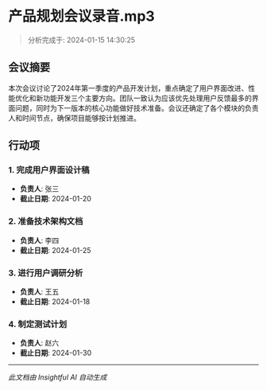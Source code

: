 # 产品规划会议录音.mp3

> 分析完成于: 2024-01-15 14:30:25

## 会议摘要

本次会议讨论了2024年第一季度的产品开发计划，重点确定了用户界面改进、性能优化和新功能开发三个主要方向。团队一致认为应该优先处理用户反馈最多的界面问题，同时为下一版本的核心功能做好技术准备。会议还确定了各个模块的负责人和时间节点，确保项目能够按计划推进。

## 行动项

### 1. 完成用户界面设计稿

- **负责人**: 张三
- **截止日期**: 2024-01-20

### 2. 准备技术架构文档

- **负责人**: 李四
- **截止日期**: 2024-01-25

### 3. 进行用户调研分析

- **负责人**: 王五
- **截止日期**: 2024-01-18

### 4. 制定测试计划

- **负责人**: 赵六
- **截止日期**: 2024-01-30

---

*此文档由 Insightful AI 自动生成*